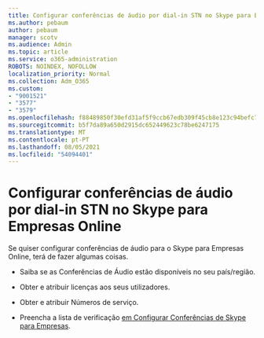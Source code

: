 ```yaml
---
title: Configurar conferências de áudio por dial-in STN no Skype para Empresas Online
ms.author: pebaum
author: pebaum
manager: scotv
ms.audience: Admin
ms.topic: article
ms.service: o365-administration
ROBOTS: NOINDEX, NOFOLLOW
localization_priority: Normal
ms.collection: Adm_O365
ms.custom:
- "9001521"
- "3577"
- "3579"
ms.openlocfilehash: f88489850f30efd31af5f9ccb67edb309f45cb8e123c94befc70fdd72ee98450
ms.sourcegitcommit: b5f7da89a650d2915dc652449623c78be6247175
ms.translationtype: MT
ms.contentlocale: pt-PT
ms.lasthandoff: 08/05/2021
ms.locfileid: "54094401"
---
```

# <a name="setup-pstn-dial-in-audio-conferencing-in-skype-for-business-online"></a>Configurar conferências de áudio por dial-in STN no Skype para Empresas Online

Se quiser configurar conferências de áudio para o Skype para Empresas Online, terá de fazer algumas coisas. 

- Saiba se as Conferências de Áudio estão disponíveis no seu país/região.

- Obter e atribuir licenças aos seus utilizadores.

- Obter e atribuir Números de serviço.

- Preencha a lista de verificação [em Configurar Conferências de Skype para Empresas](https://docs.microsoft.com/SkypeForBusiness/audio-conferencing-in-office-365/set-up-audio-conferencing).
